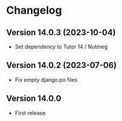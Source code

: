 # Changelog

## Version 14.0.3 (2023-10-04)
- Set dependency to Tutor 14 / Nutmeg

## Version 14.0.2 (2023-07-06)
- Fix empty django.po files

## Version 14.0.0
- First release